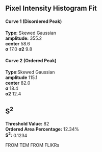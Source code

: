 ## Pixel Intensity Histogram Fit

#### Curve 1 (Disordered Peak)
**Type**: Skewed Gaussian\
**amplitude:** 355.2\
**center** 58.6\
**σ** 17.0
**σ2** 9.8


#### Curve 2 (Ordered Peak)
**Type**:Skewed Gaussian\
**amplitude** 115.1\
**center** 82.0\
**σ** 18.4\
**σ2** 12.4


## S<sup>2</sup>
**Threshold Value:** 82\
**Ordered Area Percentage:** 12.34%\
**S<sup>2</sup>:** 0.1234




















FROM TEM FROM FLIKRs
